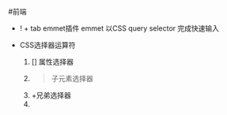  #前端
 - ! + tab    emmet插件     emmet 以CSS query selector 完成快速输入

 - CSS选择器运算符
    1. [] 属性选择器
    2. >子元素选择器
    3. +兄弟选择器
    4. 
